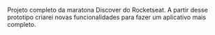 Projeto completo da maratona Discover do Rocketseat. 
A partir desse prototipo criarei novas funcionalidades para fazer um aplicativo mais completo.
